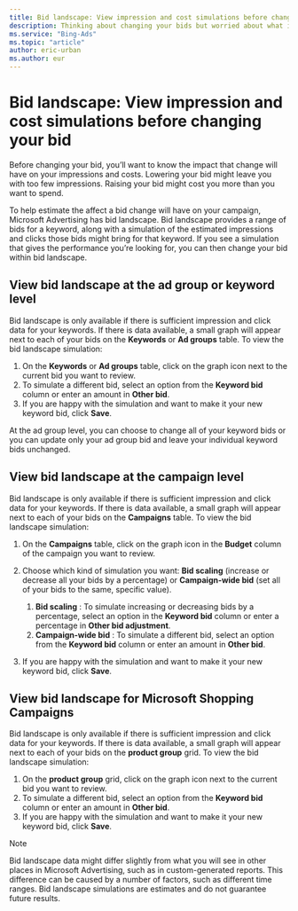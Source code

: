 ```yaml
---
title: Bid landscape: View impression and cost simulations before changing your bid
description: Thinking about changing your bids but worried about what it might do to your impressions or cost?  Or maybe you want more clicks, but are not sure how much you need to increase your bid to make that happen. Bid landscape can help.
ms.service: "Bing-Ads"
ms.topic: "article"
author: eric-urban
ms.author: eur
---
```


# Bid landscape: View impression and cost simulations before changing your bid

Before changing your bid, you’ll want to know the impact that change will have on your impressions and costs.  Lowering your bid might leave you with too few impressions. Raising your bid might cost you more than you want to spend.

To help estimate the affect a bid change will have on your campaign, Microsoft Advertising has bid landscape. Bid landscape provides a range of bids for a keyword, along with a simulation of the estimated impressions and clicks those bids might bring for that keyword. If you see a simulation that gives the performance you’re looking for, you can then change your bid within bid landscape.

## View bid landscape at the ad group or keyword level
Bid landscape is only available if there is sufficient impression and click data for your keywords. If there is data available, a small graph will appear next to each of your bids on the **Keywords** or **Ad groups** table. To view the bid landscape simulation:
1. On the **Keywords** or **Ad groups** table, click on the graph icon next to the current bid you want to review.
1. To simulate a different bid, select an option from the **Keyword bid** column or enter an amount in **Other bid**.
1. If you are happy with the simulation and want to make it your new keyword bid, click **Save**.

At the ad group level, you can choose to change all of your keyword bids or you can update only your ad group bid and leave your individual keyword bids unchanged.

## View bid landscape at the campaign level
Bid landscape is only available if there is sufficient impression and click data for your keywords. If there is data available, a small graph will appear next to each of your bids on the **Campaigns** table. To view the bid landscape simulation:
1. On the **Campaigns** table, click on the graph icon in the **Budget** column of the campaign you want to review.
1. Choose which kind of simulation you want: **Bid scaling** (increase or decrease all your bids by a percentage) or **Campaign-wide bid** (set all of your bids to the same, specific value).
   1. **Bid scaling** : To simulate increasing or decreasing bids by a percentage, select an option in the **Keyword bid** column or enter a percentage in **Other bid adjustment**.
   1. **Campaign-wide bid** : To simulate a different bid, select an option from the **Keyword bid** column or enter an amount in **Other bid**.

1. If you are happy with the simulation and want to make it your new keyword bid, click **Save**.

## View bid landscape for Microsoft Shopping Campaigns
Bid landscape is only available if there is sufficient impression and click data for your keywords. If there is data available, a small graph will appear next to each of your bids on the **product group** grid. To view the bid landscape simulation:
1. On the **product group** grid, click on the graph icon next to the current bid you want to review.
1. To simulate a different bid, select an option from the **Keyword bid** column or enter an amount in **Other bid**.
1. If you are happy with the simulation and want to make it your new keyword bid, click **Save**.

> [!NOTE]
> Bid landscape data might differ slightly from what you will see in other places in Microsoft Advertising, such as in custom-generated reports. This difference can be caused by a number of factors, such as different time ranges.
> Bid landscape simulations are estimates and do not guarantee future results.


